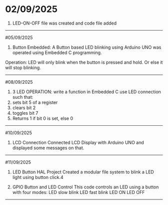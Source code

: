 # 02/09/2025
1. LED-ON-OFF file was created and code file added

------------------------------------------------------------

#05/09/2025
1. Button Embedded:
A Button based LED blinking using Arduino UNO was operated using Embedded C programming.

Operation: 
LED will only blink when the button is pressed and hold. Or else it will stop blinking.

------------------------------------------------------------
#08/09/2025
1. 3 LED OPERATION:
write a function in Embedded C use LED connection such that:
1. sets bit 5 of a register
2. clears bit 2
3. toggles bit 7
4. Returns 1 if bit 0 is set, else 0

------------------------------------------------------------
#10/09/2025
1. LCD Connection
Connected LCD Display with Arduino UNO and displayed some messages on that.

------------------------------------------------------------
#11/09/2025
1. LED Button HAL Project
Created a modular file system to blink a LED light using button click.4

2. GPIO Button and LED Control
    This code controls an LED using a button with four modes:
    LED slow blink
    LED fast blink
    LED ON
    LED OFF

------------------------------------------------------------